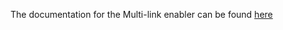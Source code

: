 The documentation for the Multi-link enabler can be found [here](https://assist-iot-enablers-documentation.readthedocs.io/en/latest/index.html) 